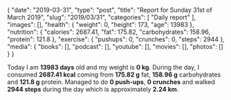 {
    "date": "2019-03-31",
    "type": "post",
    "title": "Report for Sunday 31st of March 2019",
    "slug": "2019\/03\/31",
    "categories": [
        "Daily report"
    ],
    "images": [],
    "health": {
        "weight": 0,
        "height": 173,
        "age": 13983
    },
    "nutrition": {
        "calories": 2687.41,
        "fat": 175.82,
        "carbohydrates": 158.96,
        "protein": 121.8
    },
    "exercise": {
        "pushups": 0,
        "crunches": 0,
        "steps": 2944
    },
    "media": {
        "books": [],
        "podcast": [],
        "youtube": [],
        "movies": [],
        "photos": []
    }
}

Today I am <strong>13983 days</strong> old and my weight is <strong>0 kg</strong>. During the day, I consumed <strong>2687.41 kcal</strong> coming from <strong>175.82 g</strong> fat, <strong>158.96 g</strong> carbohydrates and <strong>121.8 g</strong> protein. Managed to do <strong>0 push-ups</strong>, <strong>0 crunches</strong> and walked <strong>2944 steps</strong> during the day which is approximately <strong>2.24 km</strong>.